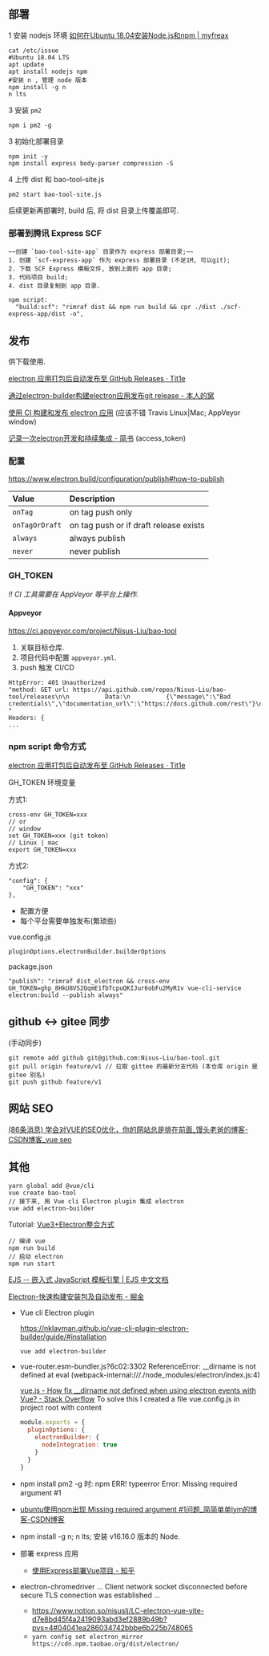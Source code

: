 
## 部署

1 安装 nodejs 环境
[如何在Ubuntu 18.04安装Node.js和npm | myfreax](https://www.myfreax.com/how-to-install-node-js-on-ubuntu-18-04/)
```shell
cat /etc/issue
#Ubuntu 18.04 LTS
apt update
apt install nodejs npm
#安装 n , 管理 node 版本
npm install -g n
n lts
```

3 安装 `pm2`
```shell
npm i pm2 -g
```

3 初始化部署目录
```
npm init -y
npm install express body-parser compression -S
```

4 上传 dist 和 bao-tool-site.js
```shell
pm2 start bao-tool-site.js
```

后续更新再部署时, build 后, 将 dist 目录上传覆盖即可.

### 部署到腾讯 Express SCF

```
~~创建 `bao-tool-site-app` 目录作为 express 部署目录;~~
1. 创建 `scf-express-app` 作为 express 部署目录 (不足1M, 可以git);
2. 下载 SCF Express 模板文件, 放到上面的 app 目录;
3. 代码项目 build;
4. dist 目录复制到 app 目录.

npm script:
  "build:scf": "rimraf dist && npm run build && cpr ./dist ./scf-express-app/dist -o",
```

## 发布

供下载使用.

[electron 应用打包后自动发布至 GitHub Releases · Tit1e](http://evolly.one/p/20107.html)

[通过electron-builder构建electron应用发布git release - 本人的窝](https://www.1zilc.top/javascript/%E9%80%9A%E8%BF%87electron-builder%E6%9E%84%E5%BB%BAelectron%E5%BA%94%E7%94%A8%E5%8F%91%E5%B8%83git-release/1zilc/)

[使用 CI 构建和发布 electron 应用](https://blog.sigoden.com/build-and-publish-electron-app-with-ci/) (应该不错 Travis Linux|Mac; AppVeyor window)

[记录一次electron开发和持续集成 - 简书](https://www.jianshu.com/p/add047a84e85) (access_token)

### 配置

https://www.electron.build/configuration/publish#how-to-publish

| Value          | Description                            |
| :------------- | :------------------------------------- |
| `onTag`        | on tag push only                       |
| `onTagOrDraft` | on tag push or if draft release exists |
| `always`       | always publish                         |
| `never`        | never publish                          |

### GH_TOKEN


*!! CI 工具需要在 AppVeyor 等平台上操作.* 

#### Appveyor

https://ci.appveyor.com/project/Nisus-Liu/bao-tool

1. 关联目标仓库.
2. 项目代码中配置 `appveyor.yml`.
3. push 触发 CI/CD

```
HttpError: 401 Unauthorized
"method: GET url: https://api.github.com/repos/Nisus-Liu/bao-tool/releases\n\n          Data:\n          {\"message\":\"Bad credentials\",\"documentation_url\":\"https://docs.github.com/rest\"}\n          "
Headers: {
...
```


### npm script 命令方式

[electron 应用打包后自动发布至 GitHub Releases · Tit1e](http://evolly.one/p/20107.html)

GH_TOKEN 环境变量

方式1:

```
cross-env GH_TOKEN=xxx
// or
// window
set GH_TOKEN=xxx (git token)
// Linux | mac
export GH_TOKEN=xxx
```

方式2:

```
"config": {
	"GH_TOKEN": "xxx"
},
```



- 配置方便
- 每个平台需要单独发布(繁琐些)



vue.config.js

```
pluginOptions.electronBuilder.builderOptions
```

package.json

```
"publish": "rimraf dist_electron && cross-env GH_TOKEN=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 vue-cli-service electron:build --publish always"
```






## github <-> gitee 同步
(手动同步)

```
git remote add github git@github.com:Nisus-Liu/bao-tool.git
git pull origin feature/v1 // 拉取 gittee 的最新分支代码 (本仓库 origin 是 gitee 别名)
git push github feature/v1
```

## 网站 SEO
[(86条消息) 学会对VUE的SEO优化，你的网站总是排在前面_馒头老爸的博客-CSDN博客_vue seo](https://blog.csdn.net/DengZY926/article/details/105397730)

## 其他
```
yarn global add @vue/cli
vue create bao-tool
// 接下来, 用 Vue cli Electron plugin 集成 electron
vue add electron-builder
```


Tutorial:
[Vue3+Electron整合方式](https://zhuanlan.zhihu.com/p/181015456)



```
// 编译 vue
npm run build
// 启动 electron
npm run start
```

[EJS -- 嵌入式 JavaScript 模板引擎 | EJS 中文文档](https://ejs.bootcss.com/)




[Electron-快速构建安装包及自动发布 - 掘金](https://juejin.cn/post/6844904102011338766#heading-4)



- Vue cli Electron plugin

  https://nklayman.github.io/vue-cli-plugin-electron-builder/guide/#installation

    ```
    vue add electron-builder
    ```

- vue-router.esm-bundler.js?6c02:3302 ReferenceError: __dirname is not defined
  at eval (webpack-internal:///./node_modules/electron/index.js:4)

  [vue.js - How fix __dirname not defined when using electron events with Vue? - Stack Overflow](https://stackoverflow.com/questions/62777834/how-fix-dirname-not-defined-when-using-electron-events-with-vue)
  To solve this I created a file vue.config.js in project root with content
    ```js
    module.exports = {
      pluginOptions: {
        electronBuilder: {
          nodeIntegration: true
        }
      }
    }
    ```
  
-  npm install pm2 -g 时: npm ERR! typeerror Error: Missing required argument #1
  - [ubuntu使用npm出现 Missing required argument #1问题_简简单单lym的博客-CSDN博客](https://blog.csdn.net/lym594887256/article/details/124234444)
  - npm install -g n; n lts; 安装 v16.16.0 版本的 Node.

- 部署 express 应用
  - [使用Express部署Vue项目 - 知乎](https://zhuanlan.zhihu.com/p/116749549)
- electron-chromedriver ... Client network socket disconnected before secure TLS connection was established ...
  - https://www.notion.so/nisuslj/LC-electron-vue-vite-d7e8bd45f4a2419093abd3ef2889b49b?pvs=4#04041ea286034742bbbe6b225b748065
  - `yarn config set electron_mirror https://cdn.npm.taobao.org/dist/electron/`